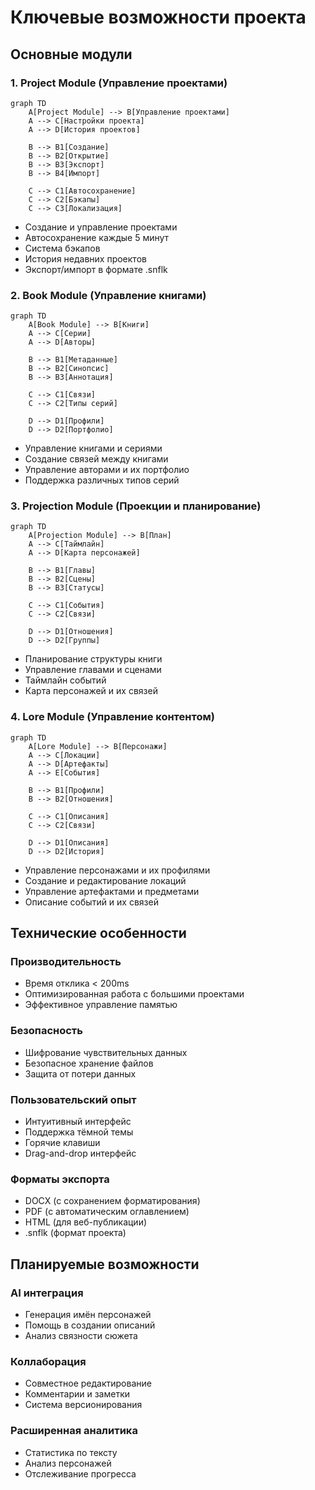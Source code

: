 # Ключевые возможности проекта

## Основные модули

### 1. Project Module (Управление проектами)

```mermaid
graph TD
    A[Project Module] --> B[Управление проектами]
    A --> C[Настройки проекта]
    A --> D[История проектов]

    B --> B1[Создание]
    B --> B2[Открытие]
    B --> B3[Экспорт]
    B --> B4[Импорт]

    C --> C1[Автосохранение]
    C --> C2[Бэкапы]
    C --> C3[Локализация]
```

- Создание и управление проектами
- Автосохранение каждые 5 минут
- Система бэкапов
- История недавних проектов
- Экспорт/импорт в формате .snflk

### 2. Book Module (Управление книгами)

```mermaid
graph TD
    A[Book Module] --> B[Книги]
    A --> C[Серии]
    A --> D[Авторы]

    B --> B1[Метаданные]
    B --> B2[Синопсис]
    B --> B3[Аннотация]

    C --> C1[Связи]
    C --> C2[Типы серий]

    D --> D1[Профили]
    D --> D2[Портфолио]
```

- Управление книгами и сериями
- Создание связей между книгами
- Управление авторами и их портфолио
- Поддержка различных типов серий

### 3. Projection Module (Проекции и планирование)

```mermaid
graph TD
    A[Projection Module] --> B[План]
    A --> C[Таймлайн]
    A --> D[Карта персонажей]

    B --> B1[Главы]
    B --> B2[Сцены]
    B --> B3[Статусы]

    C --> C1[События]
    C --> C2[Связи]

    D --> D1[Отношения]
    D --> D2[Группы]
```

- Планирование структуры книги
- Управление главами и сценами
- Таймлайн событий
- Карта персонажей и их связей

### 4. Lore Module (Управление контентом)

```mermaid
graph TD
    A[Lore Module] --> B[Персонажи]
    A --> C[Локации]
    A --> D[Артефакты]
    A --> E[События]

    B --> B1[Профили]
    B --> B2[Отношения]

    C --> C1[Описания]
    C --> C2[Связи]

    D --> D1[Описания]
    D --> D2[История]
```

- Управление персонажами и их профилями
- Создание и редактирование локаций
- Управление артефактами и предметами
- Описание событий и их связей

## Технические особенности

### Производительность

- Время отклика < 200ms
- Оптимизированная работа с большими проектами
- Эффективное управление памятью

### Безопасность

- Шифрование чувствительных данных
- Безопасное хранение файлов
- Защита от потери данных

### Пользовательский опыт

- Интуитивный интерфейс
- Поддержка тёмной темы
- Горячие клавиши
- Drag-and-drop интерфейс

### Форматы экспорта

- DOCX (с сохранением форматирования)
- PDF (с автоматическим оглавлением)
- HTML (для веб-публикации)
- .snflk (формат проекта)

## Планируемые возможности

### AI интеграция

- Генерация имён персонажей
- Помощь в создании описаний
- Анализ связности сюжета

### Коллаборация

- Совместное редактирование
- Комментарии и заметки
- Система версионирования

### Расширенная аналитика

- Статистика по тексту
- Анализ персонажей
- Отслеживание прогресса
